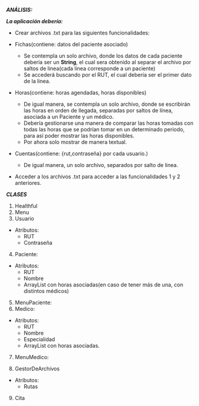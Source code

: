 ***ANÁLISIS:***

***La aplicación debería:***

- Crear archivos .txt para las siguientes funcionalidades:


- Fichas(contiene: datos del paciente asociado)
  - Se contempla un solo archivo, donde los datos de cada paciente debería ser un **String**, el cual sera obtenido al separar el archivo por saltos de linea(cada linea corresponde a un paciente)
  - Se accederá buscando por el RUT, el cual debería ser el primer dato de la linea.

- Horas(contiene: horas agendadas, horas disponibles)
  - De igual manera, se contempla un solo archivo, donde se escribirán las horas en orden de llegada, separadas por saltos de línea, asociada a un Paciente y un médico.
  - Debería gestionarse una manera de comparar las horas tomadas con todas las horas que se podrían tomar en un determinado periodo, para así poder mostrar las horas disponibles.
  - Por ahora solo mostrar de manera textual.

- Cuentas(contiene: {rut,contraseña} por cada usuario.)
  - De igual manera, un solo archivo, separados por salto de linea.

- Acceder a los archivos .txt para acceder a las funcionalidades 1 y 2 anteriores.


***CLASES***
1. Healthful
2. Menu
3. Usuario
- Atributos:
  - RUT
  - Contraseña

4. Paciente:
- Atributos:
    - RUT
    - Nombre
    - ArrayList con horas asociadas(en caso de tener más de una, con distintos médicos)

5. MenuPaciente:
6. Medico:
- Atributos:
    - RUT
    - Nombre
    - Especialidad
    - ArrayList con horas asociadas.
  
7. MenuMedico:

8. GestorDeArchivos
- Atributos:
    - Rutas


9. Cita







